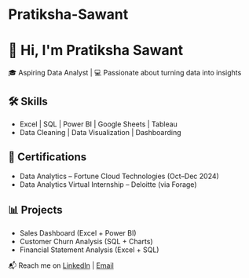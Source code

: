 # Pratiksha-Sawant
# 👋 Hi, I'm Pratiksha Sawant

🎓 Aspiring Data Analyst | 💻 Passionate about turning data into insights

## 🛠️ Skills
- Excel | SQL | Power BI | Google Sheets | Tableau
- Data Cleaning | Data Visualization | Dashboarding

## 📄 Certifications
- Data Analytics – Fortune Cloud Technologies (Oct–Dec 2024)
- Data Analytics Virtual Internship – Deloitte (via Forage)

## 📊 Projects
- Sales Dashboard (Excel + Power BI)
- Customer Churn Analysis (SQL + Charts)
- Financial Statement Analysis (Excel + SQL)

📬 Reach me on [LinkedIn](www.linkedin.com/in/pratikshasawant139) | [Email](mailto:pratikshasawant139@gmail.com)
